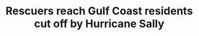 ---
order: 28
title: "Rescuers reach Gulf Coast residents cut off by Hurricane Sally"
authors:
    - Claire Galofaro
    - Dylan Lovan
    - Angie Wang
    
categories:
    - story
    - video
link: https://apnews.com/article/shootings-kentucky-racial-injustice-louisville-breonna-taylor-69ff80e0adb7a731854de434b9e22d5e
redirect: true
photo:
    filename: louisville.jpg
---
